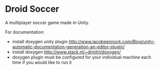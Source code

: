 # Droid Soccer

A multiplayer soccer game made in Unity.

For documentation:
- install doxygen unity plugin http://www.jacobpennock.com/Blog/unity-automatic-documentation-generation-an-editor-plugin/
- install doxygen http://www.stack.nl/~dimitri/doxygen/
- doxygen plugin must be configured for your individual machine each time if you would like to run it
